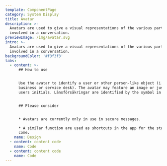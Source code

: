 ```yaml
---
template: ComponentPage
category: System Display
title: Avatar
description: >-
  Avatars are used to give a visual representations of the various parties
  involved in a conversation.
previewImage: /img/avatar.svg
intro: >-
  Avatars are used to give a visual representations of the various parties
  involved in a conversation.
backgroundColor: '#f3f3f3'
tabs:
  - content: >-
      ## How to use


      Use the avatar to identify a user or other person-like object (i.e.
      business or service desk). The avatar may feature an image or just the
      users initials. Länsförsäkringar are identified by the symbol in logo.


      ## Please consider


      * Avatars are currently only in use in secure messages.

      * A similar function are used as shortcuts in the app for the startpage to
      come.
    name: Design
  - content: content code
    name: Code
  - content: content code
    name: Code
---
```


